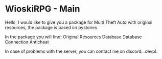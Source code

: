 # WioskiRPG - Main

Hello, I would like to give you a package for Multi Theft Auto with original resources, the package is based on pystories

In the package you will find:
Original Resources
Database
Database Connection
Anticheat

In case of problems with the server, you can contact me on discord: .devpl.
